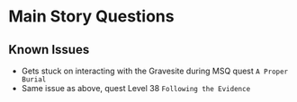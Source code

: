 # Main Story Questions


## Known Issues


* Gets stuck on interacting with the Gravesite during MSQ quest `A Proper Burial`
* Same issue as above, quest Level 38 `Following the Evidence`

